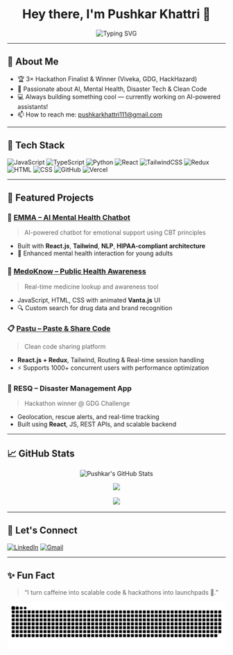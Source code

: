 <!-- README.md -->

<h1 align="center">Hey there, I'm Pushkar Khattri 👋</h1>

<p align="center">
  <img src="https://readme-typing-svg.demolab.com?font=Fira+Code&pause=1000&center=true&vCenter=true&width=440&lines=AI+Enthusiast+%7C+Fullstack+Developer;Open+Source+Contributor+%7C+Hackathon+Winner;React.js+%7C+Python+%7C+GROQ+%7C+Tailwind+Wizard" alt="Typing SVG" />
</p>

---

## 🧠 About Me

- 🏆 3× Hackathon Finalist & Winner (Viveka, GDG, HackHazard)
- 💬 Passionate about AI, Mental Health, Disaster Tech & Clean Code
- 💻 Always building something cool — currently working on AI-powered assistants!
- 📫 How to reach me: pushkarkhattri111@gmail.com

---

## 🚀 Tech Stack

![JavaScript](https://img.shields.io/badge/-JavaScript-black?style=for-the-badge&logo=javascript)
![TypeScript](https://img.shields.io/badge/-TypeScript-3178C6?style=for-the-badge&logo=typescript&logoColor=white)
![Python](https://img.shields.io/badge/-Python-3776AB?style=for-the-badge&logo=python&logoColor=white)
![React](https://img.shields.io/badge/-React-black?style=for-the-badge&logo=react)
![TailwindCSS](https://img.shields.io/badge/-Tailwind_CSS-38B2AC?style=for-the-badge&logo=tailwind-css)
![Redux](https://img.shields.io/badge/-Redux-764ABC?style=for-the-badge&logo=redux)
![HTML](https://img.shields.io/badge/-HTML5-E34F26?style=for-the-badge&logo=html5&logoColor=white)
![CSS](https://img.shields.io/badge/-CSS3-1572B6?style=for-the-badge&logo=css3)
![GitHub](https://img.shields.io/badge/-GitHub-black?style=for-the-badge&logo=github)
![Vercel](https://img.shields.io/badge/-Vercel-000000?style=for-the-badge&logo=vercel)

---

## 🧩 Featured Projects

### 🧠 [EMMA – AI Mental Health Chatbot](https://github.com/RaGaS958/EMMA.git)
> AI-powered chatbot for emotional support using CBT principles
- Built with **React.js**, **Tailwind**, **NLP**, **HIPAA-compliant architecture**
- 🧠 Enhanced mental health interaction for young adults

### 💊 [MedoKnow – Public Health Awareness](https://github.com/RaGaS958/Medoknow.git)
> Real-time medicine lookup and awareness tool
- JavaScript, HTML, CSS with animated **Vanta.js** UI
- 🔍 Custom search for drug data and brand recognition

### 📋 [Pastu – Paste & Share Code](https://github.com/RaGaS958/Pastu.git)
> Clean code sharing platform
- **React.js + Redux**, Tailwind, Routing & Real-time session handling
- ⚡ Supports 1000+ concurrent users with performance optimization

### 🚨 RESQ – Disaster Management App
> Hackathon winner @ GDG Challenge
- Geolocation, rescue alerts, and real-time tracking
- Built using **React**, JS, REST APIs, and scalable backend

---

## 📈 GitHub Stats

<p align="center">
  <img src="https://github-readme-stats.vercel.app/api?username=RaGaS958&show_icons=true&theme=radical" alt="Pushkar's GitHub Stats" />
</p>

<p align="center">
  <img src="https://github-readme-streak-stats.herokuapp.com?user=RaGaS958&theme=dark&hide_border=true" />
</p>

<p align="center">
  <img src="https://github-readme-activity-graph.cyclic.app/graph?username=RaGaS958&theme=github-compact" />
</p>

---

## 🎯 Let's Connect

[![LinkedIn](https://img.shields.io/badge/-Pushkar%20Khattri-blue?style=for-the-badge&logo=Linkedin&logoColor=white&link=https://linkedin.com/in/pushkar-khattri)](https://linkedin.com/in/pushkar-khattri)
[![Gmail](https://img.shields.io/badge/-pushkarkhattri111@gmail.com-c14438?style=for-the-badge&logo=Gmail&logoColor=white)](mailto:pushkarkhattri111@gmail.com)

---

## ✨ Fun Fact

> “I turn caffeine into scalable code & hackathons into launchpads 🚀.”

<!-- Dynamic Snake contribution -->
<p align="center">
  <img src="https://raw.githubusercontent.com/Platane/snk/output/github-contribution-grid-snake.svg" />
</p>
